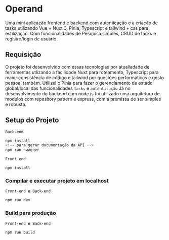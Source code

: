 # Operand

Uma mini aplicação frontend e backend com autenticação e a criação de tasks utilizando Vue + Nuxt 3, Pinia, Typescript e tailwind + css para estilização.
Com funcionalidades de Pesquisa simples, CRUD de tasks e registro/login de usuário.

## Requisição

O projeto foi desenvolvido com essas tecnologias por atualiadade de ferramentas utlizando a facilidade Nuxt para roteamento, Typescript para maior consistência de código e tailwind por questões performáticas e gosto pessoal também. Utilizei o Pinia para fazer o gerenciamento de estado global/local das funcionalidades `tasks` e `autenticação`
Já no desenvolvimento do backend com node.js foi utilizado uma arquitetura de modulos com repository pattern e express, com a premissa de ser simples e robusta.

## Setup do Projeto

`Back-end`

```sh
npm install
<!-- para gerar documentação da API -->
npm run swagger
```

`Front-end`

```sh
npm install
```

### Compilar e executar projeto em localhost

`Front-end e Back-end`

```sh
npm run dev
```

### Build para produção

`Front-end e Back-end`

```sh
npm run build
```
